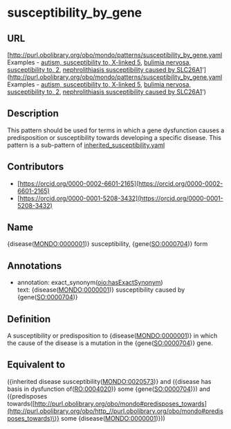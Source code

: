 # susceptibility_by_gene 
## URL 

[http://purl.obolibrary.org/obo/mondo/patterns/susceptibility_by_gene.yaml
Examples - [autism, susceptibility to, X-linked 5](http://purl.obolibrary.org/obo/MONDO_0010449), [bulimia nervosa, susceptibility to, 2](http://purl.obolibrary.org/obo/MONDO_0012461), [nephrolithiasis susceptibility caused by SLC26A1](http://purl.obolibrary.org/obo/MONDO_0020722)'](http://purl.obolibrary.org/obo/mondo/patterns/susceptibility_by_gene.yaml
Examples - [autism, susceptibility to, X-linked 5](http://purl.obolibrary.org/obo/MONDO_0010449), [bulimia nervosa, susceptibility to, 2](http://purl.obolibrary.org/obo/MONDO_0012461), [nephrolithiasis susceptibility caused by SLC26A1](http://purl.obolibrary.org/obo/MONDO_0020722)')
## Description 

This pattern should be used for terms in which a gene dysfunction causes a predisposition or susceptibility towards developing a specific disease. This pattern is a sub-pattern of [inherited_susceptibility.yaml](https://github.com/monarch-initiative/mondo/blob/master/src/patterns/dosdp-patterns/inherited_susceptibility.yaml)
## Contributors 
* [https://orcid.org/0000-0002-6601-2165](https://orcid.org/0000-0002-6601-2165) 
* [https://orcid.org/0000-0001-5208-3432](https://orcid.org/0000-0001-5208-3432) 
## Name 

{disease\([MONDO:0000001](http://purl.obolibrary.org/obo/MONDO_0000001)\)} susceptibility, {gene\([SO:0000704](http://purl.obolibrary.org/obo/SO_0000704)\)} form

## Annotations 

* annotation: exact_synonym\([oio:hasExactSynonym](http://purl.obolibrary.org/obo/oio_hasExactSynonym)\)  
text: {disease\([MONDO:0000001](http://purl.obolibrary.org/obo/MONDO_0000001)\)} susceptibility caused by {gene\([SO:0000704](http://purl.obolibrary.org/obo/SO_0000704)\)}

## Definition 

A susceptibility or predisposition to {disease\([MONDO:0000001](http://purl.obolibrary.org/obo/MONDO_0000001)\)} in which the cause of the disease is a mutation in the {gene\([SO:0000704](http://purl.obolibrary.org/obo/SO_0000704)\)} gene.

## Equivalent to 

({inherited disease susceptibility\([MONDO:0020573](http://purl.obolibrary.org/obo/MONDO_0020573)\)} and ({disease has basis in dysfunction of\([RO:0004020](http://purl.obolibrary.org/obo/RO_0004020)\)} some {gene\([SO:0000704](http://purl.obolibrary.org/obo/SO_0000704)\)}) and ({predisposes towards\([http://purl.obolibrary.org/obo/mondo#predisposes_towards](http://purl.obolibrary.org/obo/http_//purl.obolibrary.org/obo/mondo#predisposes_towards)\)} some {disease\([MONDO:0000001](http://purl.obolibrary.org/obo/MONDO_0000001)\)}))

